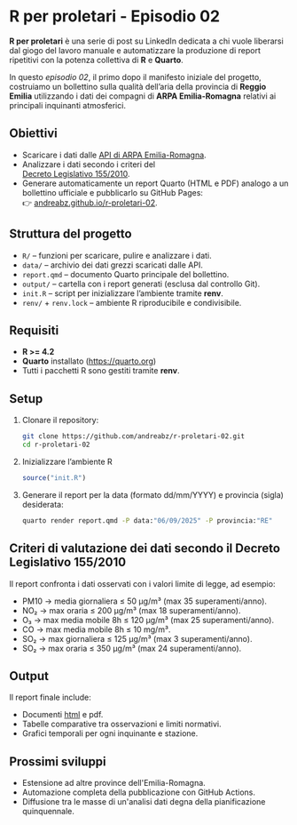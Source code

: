# R per proletari - Episodio 02

**R per proletari** è una serie di post su LinkedIn dedicata a chi vuole
liberarsi dal giogo del lavoro manuale e automatizzare la produzione di report
ripetitivi con la potenza collettiva di **R** e **Quarto**.

In questo *episodio 02*, il primo dopo il manifesto iniziale del progetto,
costruiamo un bollettino sulla qualità dell’aria della provincia di **Reggio Emilia**
utilizzando i dati dei compagni di **ARPA Emilia-Romagna** relativi ai principali
inquinanti atmosferici.

## Obiettivi

- Scaricare i dati dalle [API di ARPA Emilia-Romagna](https://dati.arpae.it/datastore/dump/4dc855a1-6298-4b71-a1ae-d80693d43dcb).  
- Analizzare i dati secondo i criteri del  
  [Decreto Legislativo 155/2010](https://www.normattiva.it/uri-res/N2Ls?urn:nir:stato:decreto.legislativo:2010-08-13;155).  
- Generare automaticamente un report Quarto (HTML e PDF) analogo a un bollettino
  ufficiale e pubblicarlo su GitHub Pages:  
  👉 [andreabz.github.io/r-proletari-02](https://andreabz.github.io/r-proletari-02/).

## Struttura del progetto

- `R/` – funzioni per scaricare, pulire e analizzare i dati.  
- `data/` – archivio dei dati grezzi scaricati dalle API.  
- `report.qmd` – documento Quarto principale del bollettino.  
- `output/` – cartella con i report generati (esclusa dal controllo Git).  
- `init.R` – script per inizializzare l’ambiente tramite **renv**.  
- `renv/` + `renv.lock` – ambiente R riproducibile e condivisibile.

## Requisiti

- **R >= 4.2**
- **Quarto** installato (https://quarto.org)
- Tutti i pacchetti R sono gestiti tramite **renv**.

## Setup

1. Clonare il repository:

   ```bash
   git clone https://github.com/andreabz/r-proletari-02.git
   cd r-proletari-02
   ```

2. Inizializzare l’ambiente R

   ```r
   source("init.R")
   ```
   
3. Generare il report per la data (formato dd/mm/YYYY) e provincia (sigla) desiderata:

   ```bash
   quarto render report.qmd -P data:"06/09/2025" -P provincia:"RE"
   ```
   
## Criteri di valutazione dei dati secondo il Decreto Legislativo 155/2010

Il report confronta i dati osservati con i valori limite di legge, ad esempio:

- PM10 → media giornaliera ≤ 50 µg/m³ (max 35 superamenti/anno).
- NO₂ → max oraria ≤ 200 µg/m³ (max 18 superamenti/anno).
- O₃ → max media mobile 8h ≤ 120 µg/m³ (max 25 superamenti/anno).
- CO → max media mobile 8h ≤ 10 mg/m³.
- SO₂ → max giornaliera ≤ 125 µg/m³ (max 3 superamenti/anno).
- SO₂ → max oraria ≤ 350 µg/m³ (max 24 superamenti/anno).

## Output

Il report finale include:

- Documenti [html](https://andreabz.github.io/r-proletari-02/) e pdf.
- Tabelle comparative tra osservazioni e limiti normativi.
- Grafici temporali per ogni inquinante e stazione.

## Prossimi sviluppi

- Estensione ad altre province dell'Emilia-Romagna.
- Automazione completa della pubblicazione con GitHub Actions.
- Diffusione tra le masse di un'analisi dati degna della pianificazione quinquennale.
